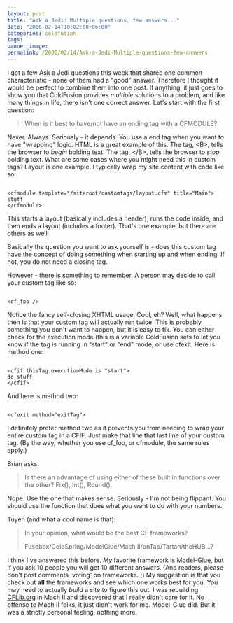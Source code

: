 ```yaml
---
layout: post
title: "Ask a Jedi: Multiple questions, few answers..."
date: "2006-02-14T10:02:00+06:00"
categories: coldfusion 
tags: 
banner_image: 
permalink: /2006/02/14/Ask-a-Jedi-Multiple-questions-few-answers
---
```


I got a few Ask a Jedi questions this week that shared one common characteristic - none of them had a "good" answer. Therefore I thought it would be perfect to combine them into one post. If anything, it just goes to show you that ColdFusion provides <i>multiple</i> solutions to a problem, and like many things in life, there isn't one correct answer. Let's start with the first question:
<!--more-->
<blockquote>
When is it best to have/not have an ending tag with a CFMODULE?
</blockquote>

Never. Always. Seriously - it depends. You use a end tag when you want to have "wrapping" logic. HTML is a great example of this. The tag, &lt;B&gt;, tells the browser to <i>begin</i> bolding text. The tag, &lt;/B&gt;, tells the browser to <i>stop</i> bolding text. What are some cases where you might need this in custom tags? Layout is one example. I typically wrap my site content with code like so:

<code>
&lt;cfmodule template="/siteroot/customtags/layout.cfm" title="Main"&gt;
stuff
&lt;/cfmodule&gt;
</code>

This starts a layout (basically includes a header), runs the code inside, and then ends a layout (includes a footer). That's one example, but there are others as well.

Basically the question you want to ask yourself is - does this custom tag have the concept of doing something when starting up and when ending. If not, you do not need a closing tag. 

However - there is something to remember. A person may decide to call your custom tag like so:

<code>
&lt;cf_foo /&gt;
</code>

Notice the fancy self-closing XHTML usage. Cool, eh? Well, what happens then is that your custom tag will actually run twice. This is probably something you don't want to happen, but it is easy to fix. You can either check for the execution mode (this is a variable ColdFusion sets to let you know if the tag is running in "start" or "end" mode, or use cfexit. Here is method one:

<code>
&lt;cfif thisTag.executionMode is "start"&gt;
do stuff
&lt;/cfif&gt;
</code>

And here is method two:

<code>
&lt;cfexit method="exitTag"&gt;
</code>

I definitely prefer method two as it prevents you from needing to wrap your entire custom tag in a CFIF. Just make that line that last line of your custom tag. (By the way, whether you use cf_foo, or cfmodule, the same rules apply.)

Brian asks:

<blockquote>
Is there an advantage of using either of these built in functions over the other? Fix(), Int(), Round().
</blockquote>

Nope. Use the one that makes sense. Seriously - I'm not being flippant. You should use the function that does what you want to do with your numbers.

Tuyen (and what a cool name is that):

<blockquote>
In your opinion, what would be the best CF frameworks?

Fusebox/ColdSpring/ModelGlue/Mach II/onTap/Tartan/theHUB...?
</blockquote>

I think I've answered this before. <i>My</i> favorite framework is <a href="http://www.model-glue.com">Model-Glue</a>, but if you ask 10 people you will get 10 different answers. (And readers, please don't post comments 'voting' on frameworks. ;) My suggestion is that you check out <b>all</b> the frameworks and see which one works best for you. You may need to actually <i>build</i> a site to figure this out. I was rebuilding <a href="http://www.cflib.org">CFLib.org</a> in Mach II and discovered that I really didn't care for it. No offense to Mach II folks, it just didn't work for me. Model-Glue did. But it was a strictly personal feeling, nothing more.